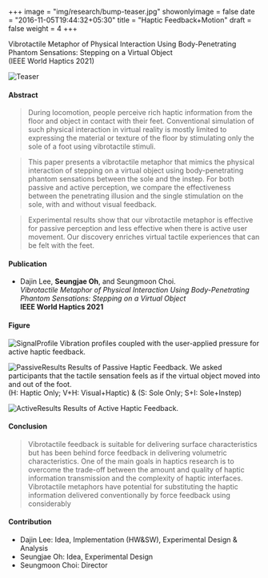 +++
image = "img/research/bump-teaser.jpg"
showonlyimage = false
date = "2016-11-05T19:44:32+05:30"
title = "Haptic Feedback+Motion"
draft = false
weight = 4
+++

Vibrotactile Metaphor of Physical Interaction Using Body-Penetrating Phantom Sensations: Stepping on a Virtual Object<br>(IEEE World Haptics 2021)
<!--more-->

![Teaser][1]

#### Abstract
> During locomotion, people perceive rich haptic information from the floor and object in contact with their feet. Conventional simulation of such physical interaction in virtual reality is mostly limited to expressing the material or texture of the floor by stimulating only the sole of a foot using vibrotactile stimuli. 

>This paper presents a vibrotactile metaphor that mimics the physical interaction of stepping on a virtual object using body-penetrating phantom sensations between the sole and the instep. For both passive and active perception, we compare the effectiveness between the penetrating illusion and the single stimulation on the sole, with and without visual feedback. 

>Experimental results show that our vibrotactile metaphor is effective for passive perception and less effective when there is active user movement. Our discovery enriches virtual tactile experiences that can be felt with the feet.

#### Publication
* Dajin Lee, **Seungjae Oh**, and Seungmoon Choi.<br>*Vibrotactile Metaphor of Physical Interaction Using Body-Penetrating Phantom Sensations: Stepping on a Virtual Object*<br>**IEEE World Haptics 2021**

#### Figure
![SignalProfile][2]
Vibration profiles coupled with the user-applied pressure for active haptic feedback.<br>

![PassiveResults][3]
Results of Passive Haptic Feedback. We asked participants that the tactile sensation feels as if the virtual object moved into and out of the foot.<br>
(H: Haptic Only; V+H: Visual+Haptic) & (S: Sole Only; S+I: Sole+Instep)<br>

![ActiveResults][4]
Results of Active Haptic Feedback.

#### Conclusion
> Vibrotactile feedback is suitable for delivering surface
characteristics but has been behind force feedback in delivering
volumetric characteristics. One of the main goals in
haptics research is to overcome the trade-off between the
amount and quality of haptic information transmission and
the complexity of haptic interfaces. Vibrotactile metaphors
have potential for substituting the haptic information delivered
conventionally by force feedback using considerably

#### Contribution
* Dajin Lee: Idea, Implementation (HW&SW), Experimental Design & Analysis
* Seungjae Oh: Idea, Experimental Design
* Seungmoon Choi: Director

[1]: /img/research/bump-teaser.jpg
[2]: /img/research/bump-profiles.jpg
[3]: /img/research/bump-passive.jpg
[4]: /img/research/bump-active.jpg

